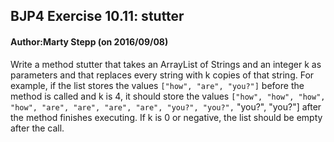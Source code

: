 ## BJP4 Exercise 10.11: stutter
#### Author:Marty Stepp (on 2016/09/08)

Write a method stutter that takes an ArrayList of Strings and an integer k as parameters and that replaces every string with k copies of that string. For example, if the list stores the values `["how", "are", "you?"]` before the method is called and k is 4, it should store the values `["how", "how", "how", "how", "are", "are", "are", "are", "you?", "you?",` "you?", "you?"] after the method finishes executing. If k is 0 or negative, the list should be empty after the call.